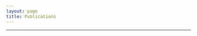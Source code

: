 ```yaml
---
layout: page
title: Publications
---
```


---
<div style="text-align: center">
<a target="_blank" href="https://scholar.google.co.in/citations?user=J5u1v6QAAAAJ&hl=en"><span class="ai ai-google-scholar ai-lg" style="color:#000000" aria-hidden="true"></span></a> 
</div>
<div style="text-align: center">
<a target="_blank" href="https://orcid.org/0000-0002-9893-595X"><span class="ai ai-orcid-square ai-lg" style="color:#000000" aria-hidden="true"></span></a> 
</div>

